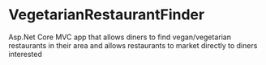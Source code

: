 # VegetarianRestaurantFinder
Asp.Net Core MVC app that allows diners to find vegan/vegetarian restaurants in their area and allows restaurants to market directly to diners interested
